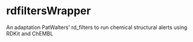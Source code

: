 # rdfiltersWrapper
An adaptation PatWalters' rd_filters to run chemical structural alerts using RDKit and ChEMBL
